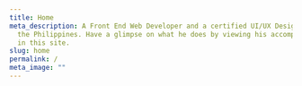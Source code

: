 ```yaml
---
title: Home
meta_description: A Front End Web Developer and a certified UI/UX Designer in
  the Philippines. Have a glimpse on what he does by viewing his accomplishments
  in this site.
slug: home
permalink: /
meta_image: ""
---
```

